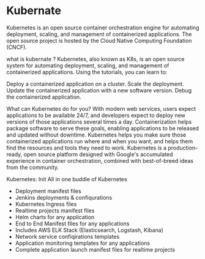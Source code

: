 # Kubernate
Kubernetes is an open source container orchestration engine for automating deployment, scaling, and management of containerized applications. The open source project is hosted by the Cloud Native Computing Foundation (CNCF).

what is kubernate ?
Kubernetes, also known as K8s, is an open source system for automating deployment, scaling, and management of containerized applications.
Using the tutorials, you can learn to:

Deploy a containerized application on a cluster.
Scale the deployment.
Update the containerized application with a new software version.
Debug the containerized application.

What can Kubernetes do for you?
With modern web services, users expect applications to be available 24/7, and developers expect to deploy new versions of those applications several times a day. Containerization helps package software to serve these goals, enabling applications to be released and updated without downtime. Kubernetes helps you make sure those containerized applications run where and when you want, and helps them find the resources and tools they need to work. Kubernetes is a production-ready, open source platform designed with Google's accumulated experience in container orchestration, combined with best-of-breed ideas from the community.

Kubernetes: Init All in one buddle of Kubernetes
* Deployment manifest files
* Jenkins deployments & confiqurations
* Kubernetes Ingress files
* Realtime projects manifest files
* Helm charts for any application
* End to End Manifest files for any applications
* Includes AWS ELK Stack (Elasticsearch, Logstash, Kibana)
* Network service confiqirations templates
* Application monitoring templates for any applications
* Complete application launch manifest files for realtime projects
